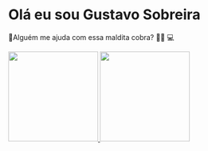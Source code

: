 # Olá eu sou Gustavo Sobreira

👀Alguém me ajuda com essa maldita cobra?
👩‍🎓
💻

<div>
  <a href="https://github.com/sobreirinha">
  <img height="180em" src="https://github-readme-stats.vercel.app/api?username=sobreirinha&show_icons=true&theme=dark&include_all_commits=true&count_private=true"/>
  <img height="180em" src="https://github-readme-stats.vercel.app/api/top-langs/?username=sobreirinha&layout=compact&langs_count=7&theme=dark"/>
</div>



